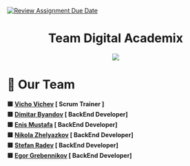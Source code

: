 [![Review Assignment Due Date](https://classroom.github.com/assets/deadline-readme-button-24ddc0f5d75046c5622901739e7c5dd533143b0c8e959d652212380cedb1ea36.svg)](https://classroom.github.com/a/j7IzDSQi)
<h1 align="center">Team Digital Academix</h1>

<p align="center">
    <img src ="logo"/>
</p>

<h1>🧒 Our Team</h1>
<b>
🟩 <a href="https://github.com/VDVichev21">Vicho Vichev</a> [ Scrum Trainer ] <br>
🟥 <a href="https://github.com/DKByandov21">Dimitar Byandov</a> [ BackEnd Developer] <br>
🟩 <a href="https://github.com/EEMustafa21"> Enis Mustafa</a> [ BackEnd Developer] <br>
🟥 <a href="https://github.com/NSZhelyazkov21">  Nikola Zhelyazkov</a> [ BackEnd Developer] <br>
🟥 <a href="https://github.com/SDRadev21"> Stefan Radev</a> [ BackEnd Developer] <br>
🟥 <a href="https://github.com/EYGrebennikov21"> Egor Grebennikov</a> [ BackEnd Developer] <br>
</b>
